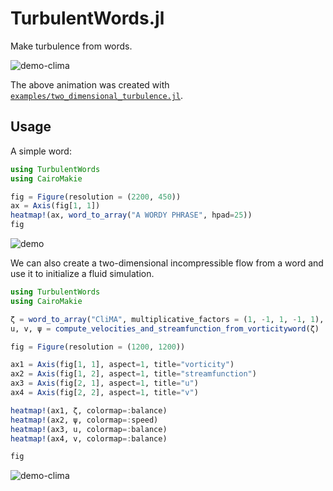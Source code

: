 # TurbulentWords.jl

Make turbulence from words.

![demo-clima](https://github.com/navidcy/TurbulentWords.jl/assets/7112768/b9efefc0-73c1-4206-9144-4c25af9ce25f)

The above animation was created with [`examples/two_dimensional_turbulence.jl`](https://github.com/navidcy/TurbulentWords.jl/blob/main/examples/two_dimensional_turbulence.jl).

## Usage

A simple word:

```julia
using TurbulentWords
using CairoMakie

fig = Figure(resolution = (2200, 450))
ax = Axis(fig[1, 1])
heatmap!(ax, word_to_array("A WORDY PHRASE", hpad=25))
fig
```

![demo](https://github.com/navidcy/TurbulentWords.jl/assets/7112768/d9c0696a-61a1-44d6-a5bc-00e99a59ed9b)

We can also create a two-dimensional incompressible flow from a word and use it to initialize a fluid simulation.

```julia
using TurbulentWords
using CairoMakie

ζ = word_to_array("CliMA", multiplicative_factors = (1, -1, 1, -1, 1), pad_to_square=true) # vorticity
u, v, ψ = compute_velocities_and_streamfunction_from_vorticityword(ζ)

fig = Figure(resolution = (1200, 1200))

ax1 = Axis(fig[1, 1], aspect=1, title="vorticity")
ax2 = Axis(fig[1, 2], aspect=1, title="streamfunction")
ax3 = Axis(fig[2, 1], aspect=1, title="u")
ax4 = Axis(fig[2, 2], aspect=1, title="v")

heatmap!(ax1, ζ, colormap=:balance)
heatmap!(ax2, ψ, colormap=:speed)
heatmap!(ax3, u, colormap=:balance)
heatmap!(ax4, v, colormap=:balance)

fig
```

![demo-clima](https://github.com/navidcy/TurbulentWords.jl/assets/7112768/8b294b74-ef50-4ac8-84bf-f2b05483f7e1)
